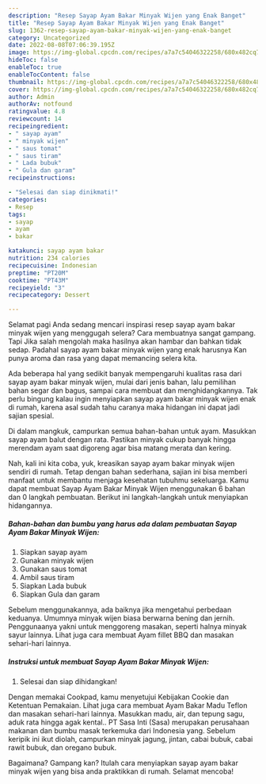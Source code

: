 ```yaml
---
description: "Resep Sayap Ayam Bakar Minyak Wijen yang Enak Banget"
title: "Resep Sayap Ayam Bakar Minyak Wijen yang Enak Banget"
slug: 1362-resep-sayap-ayam-bakar-minyak-wijen-yang-enak-banget
category: Uncategorized
date: 2022-08-08T07:06:39.195Z
image: https://img-global.cpcdn.com/recipes/a7a7c54046322258/680x482cq70/sayap-ayam-bakar-minyak-wijen-foto-resep-utama.jpg
hideToc: false
enableToc: true
enableTocContent: false
thumbnail: https://img-global.cpcdn.com/recipes/a7a7c54046322258/680x482cq70/sayap-ayam-bakar-minyak-wijen-foto-resep-utama.jpg
cover: https://img-global.cpcdn.com/recipes/a7a7c54046322258/680x482cq70/sayap-ayam-bakar-minyak-wijen-foto-resep-utama.jpg
author: Admin
authorAv: notfound
ratingvalue: 4.8
reviewcount: 14
recipeingredient:
- " sayap ayam"
- " minyak wijen"
- " saus tomat"
- " saus tiram"
- " Lada bubuk"
- " Gula dan garam"
recipeinstructions:

- "Selesai dan siap dinikmati!"
categories:
- Resep
tags:
- sayap
- ayam
- bakar

katakunci: sayap ayam bakar 
nutrition: 234 calories
recipecuisine: Indonesian
preptime: "PT20M"
cooktime: "PT43M"
recipeyield: "3"
recipecategory: Dessert

---
```



Selamat pagi Anda sedang mencari inspirasi resep sayap ayam bakar minyak wijen yang menggugah selera? Cara membuatnya sangat gampang. Tapi Jika salah mengolah maka hasilnya akan hambar dan bahkan tidak sedap. Padahal sayap ayam bakar minyak wijen yang enak harusnya Kan punya aroma dan rasa yang dapat memancing selera kita.


Ada beberapa hal yang sedikit banyak mempengaruhi kualitas rasa dari sayap ayam bakar minyak wijen, mulai dari jenis bahan, lalu pemilihan bahan segar dan bagus, sampai cara membuat dan menghidangkannya. Tak perlu bingung kalau ingin menyiapkan sayap ayam bakar minyak wijen enak di rumah, karena asal sudah tahu caranya maka hidangan ini dapat jadi sajian spesial.

Di dalam mangkuk, campurkan semua bahan-bahan untuk ayam. Masukkan sayap ayam balut dengan rata. Pastikan minyak cukup banyak hingga merendam ayam saat digoreng agar bisa matang merata dan kering.


Nah, kali ini kita coba, yuk, kreasikan sayap ayam bakar minyak wijen sendiri di rumah. Tetap dengan bahan sederhana, sajian ini bisa memberi manfaat untuk membantu menjaga kesehatan tubuhmu sekeluarga. Kamu dapat membuat Sayap Ayam Bakar Minyak Wijen menggunakan 6 bahan dan 0 langkah pembuatan. Berikut ini langkah-langkah untuk menyiapkan hidangannya.

<!--inarticleads1-->

##### Bahan-bahan dan bumbu yang harus ada dalam pembuatan Sayap Ayam Bakar Minyak Wijen:

1. Siapkan  sayap ayam
1. Gunakan  minyak wijen
1. Gunakan  saus tomat
1. Ambil  saus tiram
1. Siapkan  Lada bubuk
1. Siapkan  Gula dan garam


Sebelum menggunakannya, ada baiknya jika mengetahui perbedaan keduanya. Umumnya minyak wijen biasa berwarna bening dan jernih. Penggunaanya yakni untuk menggoreng masakan, seperti halnya minyak sayur lainnya. Lihat juga cara membuat Ayam fillet BBQ dan masakan sehari-hari lainnya. 

<!--inarticleads2-->

##### Instruksi untuk membuat Sayap Ayam Bakar Minyak Wijen:


1. Selesai dan siap dihidangkan!

Dengan memakai Cookpad, kamu menyetujui Kebijakan Cookie dan Ketentuan Pemakaian. Lihat juga cara membuat Ayam Bakar Madu Teflon dan masakan sehari-hari lainnya. Masukkan madu, air, dan tepung sagu, aduk rata hingga agak kental.. PT Sasa Inti (Sasa) merupakan perusahaan makanan dan bumbu masak terkemuka dari Indonesia yang. Sebelum keripik ini ikut diolah, campurkan minyak jagung, jintan, cabai bubuk, cabai rawit bubuk, dan oregano bubuk. 

Bagaimana? Gampang kan? Itulah cara menyiapkan sayap ayam bakar minyak wijen yang bisa anda praktikkan di rumah. Selamat mencoba!
